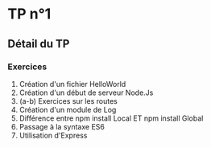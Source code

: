# TP n°1
## Détail du TP
### Exercices
1. Création d'un fichier HelloWorld 
2. Création d'un début de serveur Node.Js
3. (a-b) Exercices sur les routes
4. Création d'un module de Log
5. Différence entre npm install Local ET npm install Global
6. Passage à la syntaxe ES6
7. Utilisation d'Express
